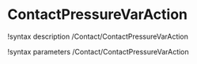 <!-- MOOSE Documentation Stub: Remove this when content is added. -->

# ContactPressureVarAction

!syntax description /Contact/ContactPressureVarAction

!syntax parameters /Contact/ContactPressureVarAction
